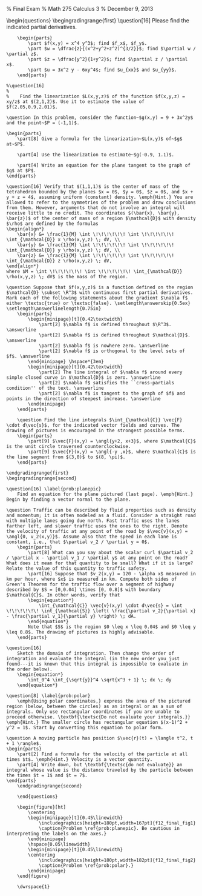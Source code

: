 % Final Exam
% Math 275 Calculus 3
% December 9, 2013

\begin{questions}
    \begingradingrange{first}
    \question[16] Please find the indicated partial derivatives.

        \begin{parts}
            \part $f(x,y) = x^4 y^3$; find $f_x$, $f_y$.
            \part $w = \dfrac{z}{(x^2+y^2+z^2)^{3/2}}$; find $\partial w / \partial z$.
            \part $z = \dfrac{y^2}{1+y^2}$; find $\partial z / \partial x$.
            \part $u = 3x^2 y - 6xy^4$; find $u_{xx}$ and $u_{yy}$.
        \end{parts}

    %\question[16]
    %
    %    Find the linearization $L(x,y,z)$ of the function $f(x,y,z) = xy/z$ at $(2,1,2)$. Use it to estimate the value of $f(2.05,0.9,2.01)$.

    \question In this problem, consider the function~$g(x,y) = 9 + 3x^2y$ and the point~$P = (-1,1)$. 

    \begin{parts}
        \part[8] Give a formula for the linearization~$L(x,y)$ of~$g$ at~$P$. 

        \part[4] Use the linearization to estimate~$g(-0.9, 1.1)$.

        \part[4] Write an equation for the plane tangent to the graph of $g$ at $P$.
    \end{parts}

    \question[16] Verify that $(1,1,1)$ is the center of mass of the tetrahedron bounded by the planes $x = 0$, $y = 0$, $z = 0$, and $x + y + z = 4$, assuming uniform (constant) density. \emph{Hint.} You are allowed to refer to the symmetries of the problem and draw conclusions from them. However, arguments that do not involve an integral will receive little to no credit. The coordinates $(\bar{x}, \bar{y}, \bar{z})$ of the center of mass of a region $\mathcal{D}$ with density $\rho$ are defined by the formulas
    \begin{align*}
        \bar{x} &= \frac{1}{M} \int \!\!\!\!\!\! \int \!\!\!\!\!\! \int_{\mathcal{D}} x \rho(x,y,z) \; dV, \\
        \bar{y} &= \frac{1}{M} \int \!\!\!\!\!\! \int \!\!\!\!\!\! \int_{\mathcal{D}} y \rho(x,y,z) \; dV, \\
        \bar{z} &= \frac{1}{M} \int \!\!\!\!\!\! \int \!\!\!\!\!\! \int_{\mathcal{D}} z \rho(x,y,z) \; dV,
    \end{align*}
    where $M = \int \!\!\!\!\!\! \int \!\!\!\!\!\! \int_{\mathcal{D}} \rho(x,y,z) \; dV$ is the mass of the region. 

    \question Suppose that $f(x,y,z)$ is a function defined on the region $\mathcal{D} \subset \R^3$ with continuous first partial derivatives. Mark each of the following statements about the gradient $\nabla f$ either \textsc{true} or \textsc{false}. \setlength\answerskip{0.5ex} \setlength\answerlinelength{0.75in}
        \begin{parts}
            \begin{minipage}[t]{0.42\textwidth}
                \part[2] $\nabla f$ is defined throughout $\R^3$. \answerline
                \part[2] $\nabla f$ is defined throughout $\mathcal{D}$. \answerline
                \part[2] $\nabla f$ is nowhere zero. \answerline
                \part[2] $\nabla f$ is orthogonal to the level sets of $f$. \answerline
            \end{minipage} \hspace*{3em}
            \begin{minipage}[t]{0.42\textwidth}
                \part[2] The line integral of $\nabla f$ around every simple closed curve in $\mathcal{D}$ is zero. \answerline
                \part[2] $\nabla f$ satisfies the ``cross-partials condition'' of the text. \answerline
                \part[2] $\nabla f$ is tangent to the graph of $f$ and points in the direction of steepest increase. \answerline
            \end{minipage}
        \end{parts}

        \question Find the line integrals $\int_{\mathcal{C}} \vec{F} \cdot d\vec{s}$, for the indicated vector fields and curves. The drawing of pictures is encouraged in the strongest possible terms.
        \begin{parts}
            \part[9] $\vec{F}(x,y) = \angl{y+2, x+3}$, where $\mathcal{C}$ is the unit circle traversed counterclockwise.
            \part[9] $\vec{F}(x,y) = \angl{-y ,x}$, where $\mathcal{C}$ is the line segment from $(3,0)$ to $(8, \pi)$.
        \end{parts}

    \endgradingrange{first}
    \begingradingrange{second}

    \question[16] \label{prob:planepic}
        Find an equation for the plane pictured (last page). \emph{Hint.} Begin by finding a vector normal to the plane.
        
    \question Traffic can be described by fluid properties such as density and momentum; it is often modeled as a fluid. Consider a straight road with multiple lanes going due north. Fast traffic uses the lanes farther left, and slower traffic uses the ones to the right. Denote the velocity of traffic at any point of the road by $\vec{v}(x,y) = \angl{0, v_2(x,y)}$. Assume also that the speed in each lane is constant, i.e., that $\partial v_2 / \partial y = 0$.
        \begin{parts}
            \part[8] What can you say about the scalar curl $\partial v_2 / \partial x - \partial v_1 / \partial y$ at any point on the road? What does it mean for that quantity to be small? What if it is large? Relate the value of this quantity to traffic safety.
            \part[16] Suppose that $v_2(x,y) = 120 - \alpha x$ measured in km per hour, where $x$ is measured in km. Compute both sides of Green's Theorem for the traffic flow over a segment of highway described by $S = [0,0.04] \times [0, 0.8]$ with boundary $\mathcal{C}$. In other words, verify that
            \begin{equation*}
                \int_{\mathcal{C}} \vec{v}(x,y) \cdot d\vec{s} = \int \!\!\!\!\!\! \int_{\mathcal{S}} \left( \frac{\partial v_2}{\partial x} - \frac{\partial v_1}{\partial y} \right) \; dA.
            \end{equation*}
            Note that $S$ is the region $0 \leq x \leq 0.04$ and $0 \leq y \leq 0.8$. The drawing of pictures is highly advisable.
        \end{parts}
       
    \question[16]
        Sketch the domain of integration. Then change the order of integration and evaluate the integral (in the new order you just found---it is known that this integral is impossible to evaluate in the order below).
        \begin{equation*}
            \int_0^4 \int_{\sqrt{y}}^4 \sqrt{x^3 + 1} \; dx \; dy
        \end{equation*}

    \question[8] \label{prob:polar}
        \emph{Using polar coordinates,} express the area of the pictured region (below, between the circles) as an integral or as a sum of integrals. Only use rectangular coordinates if you are unable to proceed otherwise. \textbf{\textsc{Do not evaluate your integrals.}} \emph{Hint.} The smaller circle has rectangular equation $(x-1)^2 + y^2 = 1$. Start by converting this equation to polar form.
        
    \question A moving particle has position $\vec{r}(t) = \langle t^2, t + 1 \rangle$. 
    \begin{parts}
        \part[2] Find a formula for the velocity of the particle at all times $t$. \emph{Hint.} Velocity is a vector quantity.
        \part[4] Write down, but \textbf{\textsc{do not evaluate}} an integral whose value is the distance traveled by the particle between the times $t = 1$ and $t = 7$.
    \end{parts}
        \endgradingrange{second}

        \end{questions}
    
        \begin{figure}[ht]
            \centering
            \begin{minipage}[t]{0.45\linewidth}
                \includegraphics[height=180pt,width=167pt]{f12_final_fig1}
                \caption{Problem \ref{prob:planepic}. Be cautious in interpreting the labels on the axes.}
            \end{minipage}
            \hspace{0.05\linewidth}
            \begin{minipage}[t]{0.45\linewidth}
            \centering
                \includegraphics[height=180pt,width=182pt]{f12_final_fig2}
                \caption{Problem \ref{prob:polar}.}
            \end{minipage}
        \end{figure}

        \dwrspace{1}
